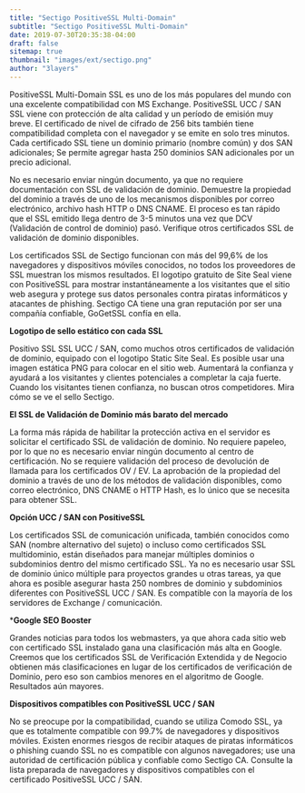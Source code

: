 ```yaml
---
title: "Sectigo PositiveSSL Multi-Domain"
subtitle: "Sectigo PositiveSSL Multi-Domain"
date: 2019-07-30T20:35:38-04:00
draft: false
sitemap: true
thumbnail: "images/ext/sectigo.png"
author: "3layers"
---
```


PositiveSSL Multi-Domain SSL es uno de los más populares del mundo con una excelente compatibilidad con MS Exchange. PositiveSSL UCC / SAN SSL viene con protección de alta calidad y un período de emisión muy breve. El certificado de nivel de cifrado de 256 bits también tiene compatibilidad completa con el navegador y se emite en solo tres minutos. Cada certificado SSL tiene un dominio primario (nombre común) y dos SAN adicionales; Se permite agregar hasta 250 dominios SAN adicionales por un precio adicional.

No es necesario enviar ningún documento, ya que no requiere documentación con SSL de validación de dominio. Demuestre la propiedad del dominio a través de uno de los mecanismos disponibles por correo electrónico, archivo hash HTTP o DNS CNAME. El proceso es tan rápido que el SSL emitido llega dentro de 3-5 minutos una vez que DCV (Validación de control de dominio) pasó. Verifique otros certificados SSL de validación de dominio disponibles.

Los certificados SSL de Sectigo funcionan con más del 99,6% de los navegadores y dispositivos móviles conocidos, no todos los proveedores de SSL muestran los mismos resultados. El logotipo gratuito de Site Seal viene con PositiveSSL para mostrar instantáneamente a los visitantes que el sitio web asegura y protege sus datos personales contra piratas informáticos y atacantes de phishing. Sectigo CA tiene una gran reputación por ser una compañía confiable, GoGetSSL confía en ella.

**Logotipo de sello estático con cada SSL**

Positivo SSL SSL UCC / SAN, como muchos otros certificados de validación de dominio, equipado con el logotipo Static Site Seal. Es posible usar una imagen estática PNG para colocar en el sitio web. Aumentará la confianza y ayudará a los visitantes y clientes potenciales a completar la caja fuerte. Cuando los visitantes tienen confianza, no buscan otros competidores. Mira cómo se ve el sello Sectigo.

**El SSL de Validación de Dominio más barato del mercado**

La forma más rápida de habilitar la protección activa en el servidor es solicitar el certificado SSL de validación de dominio. No requiere papeleo, por lo que no es necesario enviar ningún documento al centro de certificación. No se requiere validación del proceso de devolución de llamada para los certificados OV / EV. La aprobación de la propiedad del dominio a través de uno de los métodos de validación disponibles, como correo electrónico, DNS CNAME o HTTP Hash, es lo único que se necesita para obtener SSL.

**Opción UCC / SAN con PositiveSSL**

Los certificados SSL de comunicación unificada, también conocidos como SAN (nombre alternativo del sujeto) o incluso como certificados SSL multidominio, están diseñados para manejar múltiples dominios o subdominios dentro del mismo certificado SSL. Ya no es necesario usar SSL de dominio único múltiple para proyectos grandes u otras tareas, ya que ahora es posible asegurar hasta 250 nombres de dominio y subdominios diferentes con PositiveSSL UCC / SAN. Es compatible con la mayoría de los servidores de Exchange / comunicación.

***Google SEO Booster**

Grandes noticias para todos los webmasters, ya que ahora cada sitio web con certificado SSL instalado gana una clasificación más alta en Google. Creemos que los certificados SSL de Verificación Extendida y de Negocio obtienen más clasificaciones en lugar de los certificados de verificación de Dominio, pero eso son cambios menores en el algoritmo de Google. Resultados aún mayores.

**Dispositivos compatibles con PositiveSSL UCC / SAN**

No se preocupe por la compatibilidad, cuando se utiliza Comodo SSL, ya que es totalmente compatible con 99.7% de navegadores y dispositivos móviles. Existen enormes riesgos de recibir ataques de piratas informáticos o phishing cuando SSL no es compatible con algunos navegadores; use una autoridad de certificación pública y confiable como Sectigo CA. Consulte la lista preparada de navegadores y dispositivos compatibles con el certificado PositiveSSL UCC / SAN.